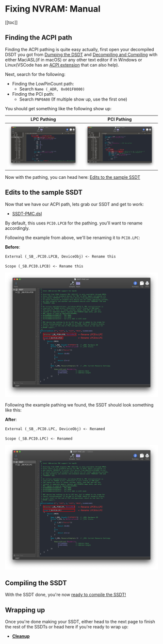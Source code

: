 # Fixing NVRAM: Manual

[[toc]]

## Finding the ACPI path

Finding the ACPI pathing is quite easy actually, first open your decompiled DSDT you got from [Dumping the DSDT](/dump.md) and [Decompiling and Compiling](/compile.md) with either MaciASL(if in macOS) or any other text editor if in Windows or Linux(VSCode has an [ACPI extension](https://marketplace.visualstudio.com/items?itemName=Thog.vscode-asl) that can also help).

Next, search for the following:

* Finding the LowPinCount path:
  * Search `Name (_ADR, 0x001F0000)`
* Finding the PCI path:
  * Search `PNP0A08` (If multiple show up, use the first one)

You should get something like the following show up:

LPC Pathing          |  PCI Pathing
:-------------------------:|:-------------------------:
![](/images/Universal/nvram-md/lpc.png)  |  ![](/images/Universal/nvram-md/pci0.png)

Now with the pathing, you can head here: [Edits to the sample SSDT](#edits-to-the-sample-ssdt)

## Edits to the sample SSDT

Now that we have our ACPI path, lets grab our SSDT and get to work:

* [SSDT-PMC.dsl](https://github.com/acidanthera/OpenCorePkg/tree/master/Docs/AcpiSamples/Source/SSDT-PMC.dsl)

By default, this uses `PCI0.LPCB` for the pathing. you'll want to rename accordingly.

Following the example from above, we'll be renaming it to `PCI0.LPC`:

**Before**:

```
External (_SB_.PCI0.LPCB, DeviceObj) <- Rename this

Scope (_SB.PCI0.LPCB) <- Rename this
```

![](/images/Universal/nvram-md/ssdt-before.png)

Following the example pathing we found, the SSDT should look something like this:

**After**:

```
External (_SB_.PCI0.LPC, DeviceObj) <- Renamed

Scope (_SB.PCI0.LPC) <- Renamed
```

![](/images/Universal/nvram-md/ssdt-after.png)

## Compiling the SSDT

 With the SSDT done, you're now [ready to compile the SSDT!](/compile.md)

## Wrapping up

Once you're done making your SSDT, either head to the next page to finish the rest of the SSDTs or head here if you're ready to wrap up:

* [**Cleanup**](/cleanup.md)
